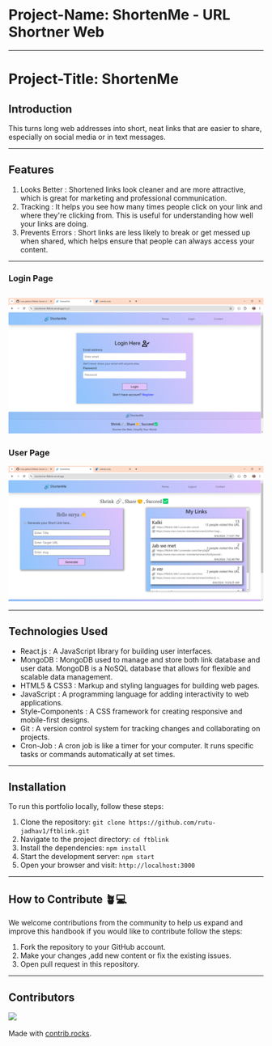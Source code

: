 # Project-Name: ShortenMe - URL Shortner Web

---
# Project-Title:  ShortenMe

## Introduction
This turns long web addresses into short, neat links that are easier to share, especially on social media or in text messages.

---
## Features
1. Looks Better : Shortened links look cleaner and are more attractive, which is great for marketing and professional communication.
2. Tracking : It helps you see how many times people click on your link and where they're clicking from. This is useful for understanding how well your links are doing.
3. Prevents Errors : Short links are less likely to break or get messed up when shared, which helps ensure that people can always access your content.

---
### Login Page
![Home Page](./client/output-Img/Page1.png)
---
### User Page
![Home Page](./client/output-Img/Page2.png)

---
## Technologies Used
- React.js : A JavaScript library for building user interfaces.
- MongoDB : MongoDB used to manage and store both link database and user data. MongoDB is a NoSQL database that allows for flexible and scalable data management.
- HTML5 & CSS3 : Markup and styling languages for building web pages.
- JavaScript : A programming language for adding interactivity to web applications.
- Style-Components : A CSS framework for creating responsive and mobile-first designs.
- Git : A version control system for tracking changes and collaborating on projects.
- Cron-Job : A cron job is like a timer for your computer. It runs specific tasks or commands automatically at set times.
---
## Installation
To run this portfolio locally, follow these steps:

1. Clone the repository: `git clone https://github.com/rutu-jadhav1/ftblink.git`
2. Navigate to the project directory: `cd ftblink`
3. Install the dependencies: `npm install`
4. Start the development server: `npm start`
5. Open your browser and visit: `http://localhost:3000`
---
## How to Contribute 🪴💻

We welcome contributions from the community to help us expand and improve this handbook if you would like to contribute follow the steps:

1. Fork the repository to your GitHub account.
2. Make your changes ,add new content or fix the existing issues.
3. Open pull request in this repository.
---
## Contributors

<a href="https://github.com/rutu-jadhav1/ftblink/graphs/contributors">
  <img src="https://contrib.rocks/image?repo=rutu-jadhav1/ftblink" />
</a>

Made with [contrib.rocks](https://contrib.rocks).
